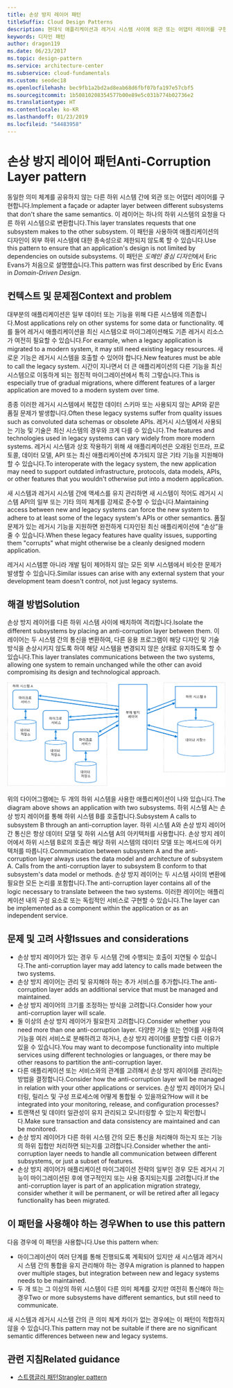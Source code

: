 ```yaml
---
title: 손상 방지 레이어 패턴
titleSuffix: Cloud Design Patterns
description: 현대식 애플리케이션과 레거시 시스템 사이에 외관 또는 어댑터 레이어를 구현합니다.
keywords: 디자인 패턴
author: dragon119
ms.date: 06/23/2017
ms.topic: design-pattern
ms.service: architecture-center
ms.subservice: cloud-fundamentals
ms.custom: seodec18
ms.openlocfilehash: bec9fb1a2bd2ad8eab68d6fbf07bfa197e57cbf5
ms.sourcegitcommit: 1b50810208354577b00e89e5c031b774b02736e2
ms.translationtype: HT
ms.contentlocale: ko-KR
ms.lasthandoff: 01/23/2019
ms.locfileid: "54483958"
---
```

# <a name="anti-corruption-layer-pattern"></a><span data-ttu-id="e346a-104">손상 방지 레이어 패턴</span><span class="sxs-lookup"><span data-stu-id="e346a-104">Anti-Corruption Layer pattern</span></span>

<span data-ttu-id="e346a-105">동일한 의미 체계를 공유하지 않는 다른 하위 시스템 간에 외관 또는 어댑터 레이어를 구현합니다.</span><span class="sxs-lookup"><span data-stu-id="e346a-105">Implement a façade or adapter layer between different subsystems that don't share the same semantics.</span></span> <span data-ttu-id="e346a-106">이 레이어는 하나의 하위 시스템의 요청을 다른 하위 시스템으로 변환합니다.</span><span class="sxs-lookup"><span data-stu-id="e346a-106">This layer translates requests that one subsystem makes to the other subsystem.</span></span> <span data-ttu-id="e346a-107">이 패턴을 사용하여 애플리케이션의 디자인이 외부 하위 시스템에 대한 종속성으로 제한되지 않도록 할 수 있습니다.</span><span class="sxs-lookup"><span data-stu-id="e346a-107">Use this pattern to ensure that an application's design is not limited by dependencies on outside subsystems.</span></span> <span data-ttu-id="e346a-108">이 패턴은 *도메인 중심 디자인*에서 Eric Evans가 처음으로 설명했습니다.</span><span class="sxs-lookup"><span data-stu-id="e346a-108">This pattern was first described by Eric Evans in *Domain-Driven Design*.</span></span>

## <a name="context-and-problem"></a><span data-ttu-id="e346a-109">컨텍스트 및 문제점</span><span class="sxs-lookup"><span data-stu-id="e346a-109">Context and problem</span></span>

<span data-ttu-id="e346a-110">대부분의 애플리케이션은 일부 데이터 또는 기능을 위해 다른 시스템에 의존합니다.</span><span class="sxs-lookup"><span data-stu-id="e346a-110">Most applications rely on other systems for some data or functionality.</span></span> <span data-ttu-id="e346a-111">예를 들어 레거시 애플리케이션을 최신 시스템으로 마이그레이션해도 기존 레거시 리소스가 여전히 필요할 수 있습니다.</span><span class="sxs-lookup"><span data-stu-id="e346a-111">For example, when a legacy application is migrated to a modern system, it may still need existing legacy resources.</span></span> <span data-ttu-id="e346a-112">새로운 기능은 레거시 시스템을 호출할 수 있어야 합니다.</span><span class="sxs-lookup"><span data-stu-id="e346a-112">New features must be able to call the legacy system.</span></span> <span data-ttu-id="e346a-113">시간이 지나면서 더 큰 애플리케이션의 다른 기능을 최신 시스템으로 이동하게 되는 점진적 마이그레이션에서 특히 그렇습니다.</span><span class="sxs-lookup"><span data-stu-id="e346a-113">This is especially true of gradual migrations, where different features of a larger application are moved to a modern system over time.</span></span>

<span data-ttu-id="e346a-114">종종 이러한 레거시 시스템에서 복잡한 데이터 스키마 또는 사용되지 않는 API와 같은 품질 문제가 발생합니다.</span><span class="sxs-lookup"><span data-stu-id="e346a-114">Often these legacy systems suffer from quality issues such as convoluted data schemas or obsolete APIs.</span></span> <span data-ttu-id="e346a-115">레거시 시스템에서 사용되는 기능 및 기술은 최신 시스템의 경우와 크게 다를 수 있습니다.</span><span class="sxs-lookup"><span data-stu-id="e346a-115">The features and technologies used in legacy systems can vary widely from more modern systems.</span></span> <span data-ttu-id="e346a-116">레거시 시스템과 상호 작용하기 위해 새 애플리케이션은 오래된 인프라, 프로토콜, 데이터 모델, API 또는 최신 애플리케이션에 추가되지 않은 기타 기능을 지원해야 할 수 있습니다.</span><span class="sxs-lookup"><span data-stu-id="e346a-116">To interoperate with the legacy system, the new application may need to support outdated infrastructure, protocols, data models, APIs, or other features that you wouldn't otherwise put into a modern application.</span></span>

<span data-ttu-id="e346a-117">새 시스템과 레거시 시스템 간에 액세스를 유지 관리하면 새 시스템이 적어도 레거시 시스템 API의 일부 또는 기타 의미 체계를 강제로 준수할 수 있습니다.</span><span class="sxs-lookup"><span data-stu-id="e346a-117">Maintaining access between new and legacy systems can force the new system to adhere to at least some of the legacy system's APIs or other semantics.</span></span> <span data-ttu-id="e346a-118">품질 문제가 있는 레거시 기능을 지원하면 완전하게 디자인된 최신 애플리케이션에 “손상”을 줄 수 있습니다.</span><span class="sxs-lookup"><span data-stu-id="e346a-118">When these legacy features have quality issues, supporting them "corrupts" what might otherwise be a cleanly designed modern application.</span></span>

<span data-ttu-id="e346a-119">레거시 시스템뿐 아니라 개발 팀이 제어하지 않는 모든 외부 시스템에서 비슷한 문제가 발생할 수 있습니다.</span><span class="sxs-lookup"><span data-stu-id="e346a-119">Similar issues can arise with any external system that your development team doesn't control, not just legacy systems.</span></span>

## <a name="solution"></a><span data-ttu-id="e346a-120">해결 방법</span><span class="sxs-lookup"><span data-stu-id="e346a-120">Solution</span></span>

<span data-ttu-id="e346a-121">손상 방지 레이어를 다른 하위 시스템 사이에 배치하여 격리합니다.</span><span class="sxs-lookup"><span data-stu-id="e346a-121">Isolate the different subsystems by placing an anti-corruption layer between them.</span></span> <span data-ttu-id="e346a-122">이 레이어는 두 시스템 간의 통신을 변환하여, 다른 응용 프로그램이 해당 디자인 및 기술 방식을 손상시키지 않도록 하여 해당 시스템을 변경되지 않은 상태로 유지하도록 할 수 있습니다.</span><span class="sxs-lookup"><span data-stu-id="e346a-122">This layer translates communications between the two systems, allowing one system to remain unchanged while the other can avoid compromising its design and technological approach.</span></span>

![손상 방지 레이어 패턴의 다이어그램](./_images/anti-corruption-layer.png)

<span data-ttu-id="e346a-124">위의 다이어그램에는 두 개의 하위 시스템을 사용한 애플리케이션이 나와 있습니다.</span><span class="sxs-lookup"><span data-stu-id="e346a-124">The diagram above shows an application with two subsystems.</span></span> <span data-ttu-id="e346a-125">하위 시스템 A는 손상 방지 레이어를 통해 하위 시스템 B를 호출합니다.</span><span class="sxs-lookup"><span data-stu-id="e346a-125">Subsystem A calls to subsystem B through an anti-corruption layer.</span></span> <span data-ttu-id="e346a-126">하위 시스템 A와 손상 방지 레이어 간 통신은 항상 데이터 모델 및 하위 시스템 A의 아키텍처를 사용합니다. 손상 방지 레이어에서 하위 시스템 B로의 호출은 해당 하위 시스템의 데이터 모델 또는 메서드에 아키텍처를 따릅니다.</span><span class="sxs-lookup"><span data-stu-id="e346a-126">Communication between subsystem A and the anti-corruption layer always uses the data model and architecture of subsystem A. Calls from the anti-corruption layer to subsystem B conform to that subsystem's data model or methods.</span></span> <span data-ttu-id="e346a-127">손상 방지 레이어는 두 시스템 사이의 변환에 필요한 모든 논리를 포함합니다.</span><span class="sxs-lookup"><span data-stu-id="e346a-127">The anti-corruption layer contains all of the logic necessary to translate between the two systems.</span></span> <span data-ttu-id="e346a-128">이러한 레이어는 애플리케이션 내의 구성 요소로 또는 독립적인 서비스로 구현할 수 있습니다.</span><span class="sxs-lookup"><span data-stu-id="e346a-128">The layer can be implemented as a component within the application or as an independent service.</span></span>

## <a name="issues-and-considerations"></a><span data-ttu-id="e346a-129">문제 및 고려 사항</span><span class="sxs-lookup"><span data-stu-id="e346a-129">Issues and considerations</span></span>

- <span data-ttu-id="e346a-130">손상 방지 레이어가 있는 경우 두 시스템 간에 수행되는 호출이 지연될 수 있습니다.</span><span class="sxs-lookup"><span data-stu-id="e346a-130">The anti-corruption layer may add latency to calls made between the two systems.</span></span>
- <span data-ttu-id="e346a-131">손상 방지 레이어는 관리 및 유지해야 하는 추가 서비스를 추가합니다.</span><span class="sxs-lookup"><span data-stu-id="e346a-131">The anti-corruption layer adds an additional service that must be managed and maintained.</span></span>
- <span data-ttu-id="e346a-132">손상 방지 레이어의 크기를 조정하는 방식을 고려합니다.</span><span class="sxs-lookup"><span data-stu-id="e346a-132">Consider how your anti-corruption layer will scale.</span></span>
- <span data-ttu-id="e346a-133">둘 이상의 손상 방지 레이어가 필요한지 고려합니다.</span><span class="sxs-lookup"><span data-stu-id="e346a-133">Consider whether you need more than one anti-corruption layer.</span></span> <span data-ttu-id="e346a-134">다양한 기술 또는 언어를 사용하여 기능을 여러 서비스로 분해하려고 하거나, 손상 방지 레이어를 분할할 다른 이유가 있을 수 있습니다.</span><span class="sxs-lookup"><span data-stu-id="e346a-134">You may want to decompose functionality into multiple services using different technologies or languages, or there may be other reasons to partition the anti-corruption layer.</span></span>
- <span data-ttu-id="e346a-135">다른 애플리케이션 또는 서비스와의 관계를 고려해서 손상 방지 레이어를 관리하는 방법을 결정합니다.</span><span class="sxs-lookup"><span data-stu-id="e346a-135">Consider how the anti-corruption layer will be managed in relation with your other applications or services.</span></span> <span data-ttu-id="e346a-136">손상 방지 레이어가 모니터링, 릴리스 및 구성 프로세스에 어떻게 통합될 수 있을까요?</span><span class="sxs-lookup"><span data-stu-id="e346a-136">How will it be integrated into your monitoring, release, and configuration processes?</span></span>
- <span data-ttu-id="e346a-137">트랜잭션 및 데이터 일관성이 유지 관리되고 모니터링할 수 있는지 확인합니다.</span><span class="sxs-lookup"><span data-stu-id="e346a-137">Make sure transaction and data consistency are maintained and can be monitored.</span></span>
- <span data-ttu-id="e346a-138">손상 방지 레이어가 다른 하위 시스템 간의 모든 통신을 처리해야 하는지 또는 기능의 하위 집합만 처리하면 되는지를 고려합니다.</span><span class="sxs-lookup"><span data-stu-id="e346a-138">Consider whether the anti-corruption layer needs to handle all communication between different subsystems, or just a subset of features.</span></span>
- <span data-ttu-id="e346a-139">손상 방지 레이어가 애플리케이션 마이그레이션 전략의 일부인 경우 모든 레거시 기능이 마이그레이션된 후에 영구적인지 또는 사용 중지되는지를 고려합니다.</span><span class="sxs-lookup"><span data-stu-id="e346a-139">If the anti-corruption layer is part of an application migration strategy, consider whether it will be permanent, or will be retired after all legacy functionality has been migrated.</span></span>

## <a name="when-to-use-this-pattern"></a><span data-ttu-id="e346a-140">이 패턴을 사용해야 하는 경우</span><span class="sxs-lookup"><span data-stu-id="e346a-140">When to use this pattern</span></span>

<span data-ttu-id="e346a-141">다음 경우에 이 패턴을 사용합니다.</span><span class="sxs-lookup"><span data-stu-id="e346a-141">Use this pattern when:</span></span>

- <span data-ttu-id="e346a-142">마이그레이션이 여러 단계를 통해 진행되도록 계획되어 있지만 새 시스템과 레거시시 스템 간의 통합을 유지 관리해야 하는 경우</span><span class="sxs-lookup"><span data-stu-id="e346a-142">A migration is planned to happen over multiple stages, but integration between new and legacy systems needs to be maintained.</span></span>
- <span data-ttu-id="e346a-143">두 개 또는 그 이상의 하위 시스템이 다른 의미 체계를 갖지만 여전히 통신해야 하는 경우</span><span class="sxs-lookup"><span data-stu-id="e346a-143">Two or more subsystems have different semantics, but still need to communicate.</span></span>

<span data-ttu-id="e346a-144">새 시스템과 레거시 시스템 간의 큰 의미 체계 차이가 없는 경우에는 이 패턴이 적합하지 않을 수 있습니다.</span><span class="sxs-lookup"><span data-stu-id="e346a-144">This pattern may not be suitable if there are no significant semantic differences between new and legacy systems.</span></span>

## <a name="related-guidance"></a><span data-ttu-id="e346a-145">관련 지침</span><span class="sxs-lookup"><span data-stu-id="e346a-145">Related guidance</span></span>

- [<span data-ttu-id="e346a-146">스트랭글러 패턴</span><span class="sxs-lookup"><span data-stu-id="e346a-146">Strangler pattern</span></span>](./strangler.md)
